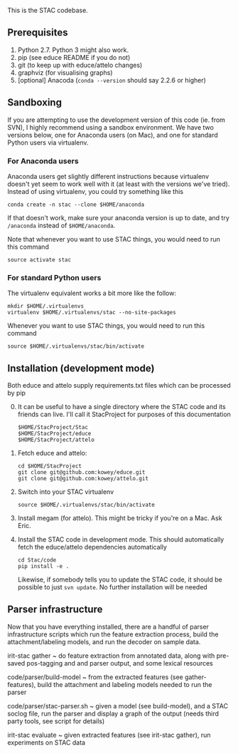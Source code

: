 This is the STAC codebase.

## Prerequisites

1. Python 2.7. Python 3 might also work.
2. pip (see educe README if you do not)
3. git (to keep up with educe/attelo changes)
4. graphviz (for visualising graphs)
5. [optional] Anacoda (`conda --version` should say 2.2.6 or higher)

## Sandboxing

If you are attempting to use the development version of this code
(ie. from SVN), I highly recommend using a sandbox environment.
We have two versions below, one for Anaconda users (on Mac),
and one for standard Python users via virtualenv.

### For Anaconda users

Anaconda users get slightly different instructions because virtualenv
doesn't yet seem to work well with it (at least with the versions we've
tried). Instead of using virtualenv, you could try something like this

    conda create -n stac --clone $HOME/anaconda

If that doesn't work, make sure your anaconda version is up to date,
and try `/anaconda` instead of `$HOME/anaconda`.

Note that whenever you want to use STAC things, you would need to run
this command

    source activate stac

### For standard Python users

The virtualenv equivalent works a bit more like the follow:

    mkdir $HOME/.virtualenvs
    virtualenv $HOME/.virtualenvs/stac --no-site-packages

Whenever you want to use STAC things, you would need to run this
command

    source $HOME/.virtualenvs/stac/bin/activate

## Installation (development mode)

Both educe and attelo supply requirements.txt files which can be
processed by pip

0. It can be useful to have a single directory where the STAC code
   and its friends can live. I'll call it StacProject for purposes
   of this documentation

       $HOME/StacProject/Stac
       $HOME/StacProject/educe
       $HOME/StacProject/attelo

1. Fetch educe and attelo:

       cd $HOME/StacProject
       git clone git@github.com:kowey/educe.git
       git clone git@github.com:kowey/attelo.git

2. Switch into your STAC virtualenv

       source $HOME/.virtualenvs/stac/bin/activate

3. Install megam (for attelo).
   This might be tricky if you're on a Mac.
   Ask Eric.

4. Install the STAC code in development mode.
   This should automatically fetch the educe/attelo dependencies
   automatically

       cd Stac/code
       pip install -e .

   Likewise, if somebody tells you to update the STAC code, it
   should be possible to just `svn update`.  No further
   installation will be needed

## Parser infrastructure

Now that you have everything installed, there are a handful of parser
infrastructure scripts which run the feature extraction process, build
the attachment/labeling models, and run the decoder on sample data.

irit-stac gather
~ do feature extraction from annotated data, along with pre-saved
  pos-tagging and and parser output, and some lexical resources

code/parser/build-model
~ from the extracted features (see gather-features), build the
  attachment and labeling models needed to run the parser

code/parser/stac-parser.sh
~ given a model (see build-model), and a STAC soclog file, run the
  parser and display a graph of the output (needs third party
  tools, see script for details)

irit-stac evaluate
~ given extracted features (see irit-stac gather), run experiments on
  STAC data
